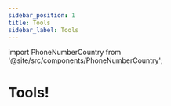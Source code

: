 ```yaml
---
sidebar_position: 1
title: Tools
sidebar_label: Tools
---
```


import PhoneNumberCountry from '@site/src/components/PhoneNumberCountry';

# Tools!

<PhoneNumberCountry />